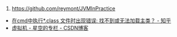 


1. https://github.com/reymont/JVMInPractice


* [在cmd中执行*.class 文件时出现错误: 找不到或无法加载主类？ - 知乎 ](https://www.zhihu.com/question/42593210#answer-33271496)
* [虚拟机 - 星空的专栏 - CSDN博客 ](http://blog.csdn.net/MINEZHANGHAO/article/category/1911083)


